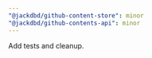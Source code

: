 ```yaml
---
"@jackdbd/github-content-store": minor
"@jackdbd/github-contents-api": minor
---
```


Add tests and cleanup.
